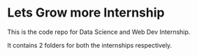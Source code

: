 # Lets Grow more Internship

This is the code repo for Data Science and Web Dev Internship. 

It contains 2 folders for both the internships respectively. 
